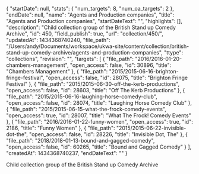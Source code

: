 {
  "startDate": null, 
  "stats": {
    "num_targets": 8, 
    "num_oa_targets": 2
  }, 
  "endDate": null, 
  "name": "Agents and Production companies", 
  "title": "Agents and Production companies", 
  "startDateText": "", 
  "highlights": [], 
  "description": "Child collection group of the British Stand up Comedy Archive", 
  "id": 450, 
  "field_publish": true, 
  "url": "collection/450/", 
  "updatedAt": 1434368740240, 
  "file_path": "/Users/andy/Documents/workspace/ukwa-site/content/collection/british-stand-up-comedy-archive/agents-and-production-companies", 
  "ttype": "collections", 
  "revision": "", 
  "targets": [
    {
      "file_path": "2016/2016-01-20-chambers-management", 
      "open_access": false, 
      "id": 30896, 
      "title": "Chambers Management"
    }, 
    {
      "file_path": "2015/2015-06-16-brighton-fringe-festival", 
      "open_access": false, 
      "id": 28075, 
      "title": "Brighton Fringe Festival"
    }, 
    {
      "file_path": "2015/2015-06-30-off-the-kerb-productions", 
      "open_access": false, 
      "id": 28603, 
      "title": "Off The Kerb Productions"
    }, 
    {
      "file_path": "2015/2015-06-16-laughing-horse-comedy-club", 
      "open_access": false, 
      "id": 28074, 
      "title": "Laughing Horse Comedy Club"
    }, 
    {
      "file_path": "2015/2015-06-15-what-the-frock-comedy-events", 
      "open_access": true, 
      "id": 28007, 
      "title": "What The Frock! Comedy Events"
    }, 
    {
      "file_path": "2016/2016-01-22-funny-women", 
      "open_access": true, 
      "id": 2186, 
      "title": "Funny Women"
    }, 
    {
      "file_path": "2015/2015-06-22-invisible-dot-the", 
      "open_access": false, 
      "id": 28226, 
      "title": "Invisible Dot, The"
    }, 
    {
      "file_path": "2018/2018-01-13-bound-and-gagged-comedy", 
      "open_access": false, 
      "id": 60265, 
      "title": "Bound and Gagged Comedy"
    }
  ], 
  "createdAt": 1434368740237, 
  "endDateText": ""
}

Child collection group of the British Stand up Comedy Archive